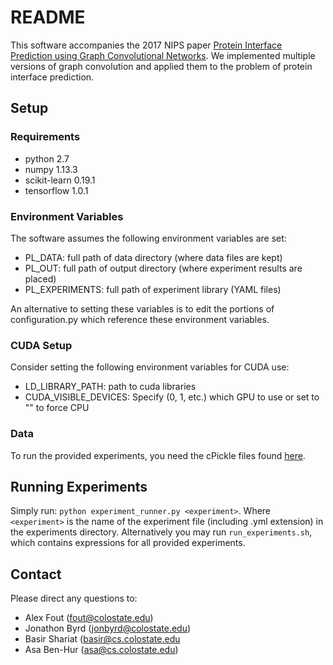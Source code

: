# README #

This software accompanies the 2017 NIPS paper [Protein Interface Prediction using Graph Convolutional Networks](https://papers.nips.cc/paper/7231-protein-interface-prediction-using-graph-convolutional-networks).
We implemented multiple versions of graph convolution and applied them to the problem of protein interface prediction.

## Setup ##
### Requirements ###

- python 2.7
- numpy 1.13.3
- scikit-learn 0.19.1
- tensorflow 1.0.1

### Environment Variables ###
The software assumes the following environment variables are set:

- PL_DATA: full path of data directory (where data files are kept)
- PL_OUT: full path of output directory (where experiment results are placed)
- PL_EXPERIMENTS: full path of experiment library (YAML files)

An alternative to setting these variables is to edit the portions of configuration.py which reference these environment variables.

### CUDA Setup ###
Consider setting the following environment variables for CUDA use:

- LD_LIBRARY_PATH: path to cuda libraries
- CUDA_VISIBLE_DEVICES: Specify (0, 1, etc.) which GPU to use or set to "" to force CPU

### Data ###

To run the provided experiments, you need the cPickle files found [here](https://zenodo.org/record/1127774#.WkLewGGnGcY).


## Running Experiments ##

Simply run:
```python experiment_runner.py <experiment>```.
Where ```<experiment>``` is the name of the experiment file (including .yml extension) in the experiments directory.
Alternatively you may run ```run_experiments.sh```, which contains expressions for all provided experiments.


## Contact ##

Please direct any questions to:

* Alex Fout (fout@colostate.edu)
* Jonathon Byrd (jonbyrd@colostate.edu)
* Basir Shariat (basir@cs.colostate.edu
* Asa Ben-Hur (asa@cs.colostate.edu)
